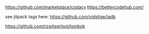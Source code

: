 https://github.com/marketplace/codacy
https://bettercodehub.com/

see jitpack tags here: https://github.com/vidstige/jadb

https://github.com/rzwitserloot/lombok
